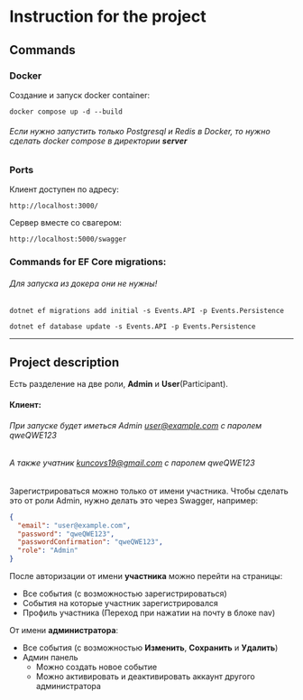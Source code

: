 # Instruction for the project
## Commands

### Docker

 Создание и запуск docker container:

``` shell
docker compose up -d --build
```

###### Если нужно запустить только Postgresql и Redis в Docker, то нужно сделать docker compose в директории **server**
### Ports
Клиент доступен по адресу:
```
http://localhost:3000/
```
Сервер вместе со свагером:
```
http://localhost:5000/swagger
```
### Commands for EF Core migrations:
###### Для запуска из докера они не нужны!
``` shell
dotnet ef migrations add initial -s Events.API -p Events.Persistence
```
``` shell
dotnet ef database update -s Events.API -p Events.Persistence
```
---
## Project description
Есть разделение на две роли, **Admin** и **User**(Participant).
#### Клиент:
###### При запуске будет иметься Admin user@example.com с паролем qweQWE123
###### А также учатник kuncovs19@gmail.com с паролем qweQWE123
Зарегистрироваться можно только от имени участника. Чтобы сделать это от роли Admin, нужно делать это через Swagger, например:
``` json
{
  "email": "user@example.com",
  "password": "qweQWE123",
  "passwordConfirmation": "qweQWE123",
  "role": "Admin"
}
```
После авторизации от имени  **участника** можно перейти на страницы:
- Все события (с возможностью зарегистрироваться)
- События на которые участник зарегистрировался
- Профиль участника (Переход при нажатии на почту в блоке nav)

От имени **администратора**:
- Все события (с возможностью **Изменить**, **Сохранить** и **Удалить**)
- Админ панель
	- Можно создать новое событие
	- Можно активировать и деактивировать аккаунт другого администратора
